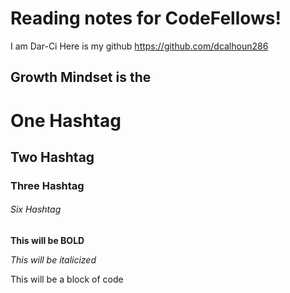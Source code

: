 # Reading notes for CodeFellows!

I am Dar-Ci
Here is my github
https://github.com/dcalhoun286

## Growth Mindset is the 


# One Hashtag
## Two Hashtag
### Three Hashtag
###### Six Hashtag

**This will be BOLD**

*This will be italicized*

This will be a block of code
